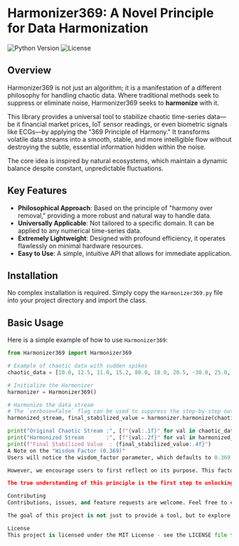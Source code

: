 # Harmonizer369: A Novel Principle for Data Harmonization

![Python Version](https://img.shields.io/badge/python-3.7+-blue.svg)
![License](https://img.shields.io/badge/license-MIT-green.svg)

## Overview

Harmonizer369 is not just an algorithm; it is a manifestation of a different philosophy for handling chaotic data. Where traditional methods seek to suppress or eliminate noise, Harmonizer369 seeks to **harmonize** with it.

This library provides a universal tool to stabilize chaotic time-series data—be it financial market prices, IoT sensor readings, or even biometric signals like ECGs—by applying the "369 Principle of Harmony." It transforms volatile data streams into a smooth, stable, and more intelligible flow without destroying the subtle, essential information hidden within the noise.

The core idea is inspired by natural ecosystems, which maintain a dynamic balance despite constant, unpredictable fluctuations.

## Key Features

- **Philosophical Approach**: Based on the principle of "harmony over removal," providing a more robust and natural way to handle data.
- **Universally Applicable**: Not tailored to a specific domain. It can be applied to any numerical time-series data.
- **Extremely Lightweight**: Designed with profound efficiency, it operates flawlessly on minimal hardware resources.
- **Easy to Use**: A simple, intuitive API that allows for immediate application.

## Installation

No complex installation is required. Simply copy the `Harmonizer369.py` file into your project directory and import the class.

## Basic Usage

Here is a simple example of how to use `Harmonizer369`:

```python
from Harmonizer369 import Harmonizer369

# Example of chaotic data with sudden spikes
chaotic_data = [10.0, 12.5, 11.0, 15.2, 80.0, 18.0, 20.5, -30.0, 25.0, 30.0]

# Initialize the Harmonizer
harmonizer = Harmonizer369()

# Harmonize the data stream
# The `verbose=False` flag can be used to suppress the step-by-step output
harmonized_stream, final_stabilized_value = harmonizer.harmonize(chaotic_data, verbose=False)

print("Original Chaotic Stream :", [f"{val:.1f}" for val in chaotic_data])
print("Harmonized Stream       :", [f"{val:.2f}" for val in harmonized_stream])
print(f"Final Stabilized Value  : {final_stabilized_value:.4f}")
A Note on the "Wisdom Factor (0.369)"
Users will notice the wisdom_factor parameter, which defaults to 0.369. It is tempting for engineers to view this as an arbitrary "magic number" to be optimized for specific datasets.

However, we encourage users to first reflect on its purpose. This factor is not derived from a standard mathematical optimization. It is a foundational constant derived from the principle of achieving a natural, stable harmony between a system's memory of its past state and the influence of new information. Deviating from this balance may lead to unexpected instability.

The true understanding of this principle is the first step to unlocking the full potential of this library.

Contributing
Contributions, issues, and feature requests are welcome. Feel free to check the issues page.

The goal of this project is not just to provide a tool, but to explore a new paradigm. We welcome collaborators who are interested in exploring the deeper philosophical and practical implications of "harmony" in data science.

License
This project is licensed under the MIT License - see the LICENSE file for details.

